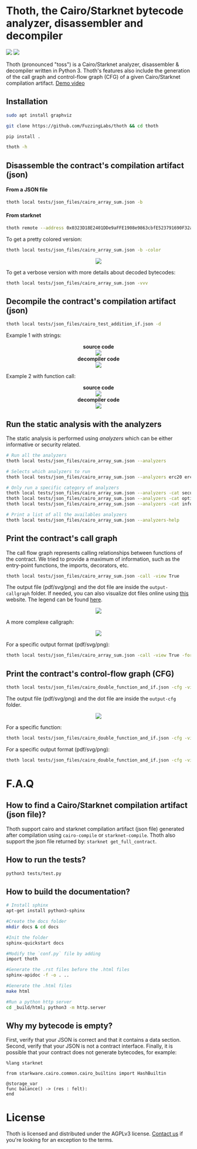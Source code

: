 # Thoth, the Cairo/Starknet bytecode analyzer, disassembler and decompiler
<img src="./tests/coverage.svg"/> <img src ="https://img.shields.io/badge/python-3.10-blue.svg"/>

Thoth (pronounced "toss") is a Cairo/Starknet analyzer, disassembler & decompiler written in Python 3. Thoth's features also include the generation of the call graph and control-flow graph (CFG) of a given Cairo/Starknet compilation artifact. [Demo video](https://www.youtube.com/watch?v=T0KvG8Zps6I)

## Installation

```sh
sudo apt install graphviz

git clone https://github.com/FuzzingLabs/thoth && cd thoth

pip install .

thoth -h
```

## Disassemble the contract's compilation artifact (json)

#### From a JSON file

```sh
thoth local tests/json_files/cairo_array_sum.json -b
```

#### From starknet 

```sh
thoth remote --address 0x0323D18E2401DDe9aFFE1908e9863cbfE523791690F32a2ff6aa66959841D31D --network mainnet -b
```

To get a pretty colored version:

```sh
thoth local tests/json_files/cairo_array_sum.json -b -color
```
<p align="center">
	<img src="/images/thoth_disas_color.png"/>
</p>

To get a verbose version with more details about decoded bytecodes:
```sh
thoth local tests/json_files/cairo_array_sum.json -vvv
```

## Decompile the contract's compilation artifact (json)


```sh
thoth local tests/json_files/cairo_test_addition_if.json -d
```
Example 1 with strings:
<p align="center">
	<b> source code </b></br>
	<img src="/images/thoth_decompile_sourcecode.png"/></br>
	<b> decompiler code </b></br>
	<img src="/images/thoth_decompile.png"/></br>
</p>
Example 2 with function call:
<p align="center">
	<b> source code </b></br>
	<img src="/images/thoth_decompile_sourcecode_2.png"/></br>
	<b> decompiler code </b></br>
	<img src="/images/thoth_decompile_2.png"/></br>
</p>

## Run the static analysis with the analyzers

The static analysis is performed using *analyzers* which can be either informative or security related.

```sh
# Run all the analyzers
thoth local tests/json_files/cairo_array_sum.json --analyzers

# Selects which analyzers to run
thoth local tests/json_files/cairo_array_sum.json --analyzers erc20 erc721

# Only run a specific category of analyzers
thoth local tests/json_files/cairo_array_sum.json --analyzers -cat security
thoth local tests/json_files/cairo_array_sum.json --analyzers -cat optimization
thoth local tests/json_files/cairo_array_sum.json --analyzers -cat informational

# Print a list of all the availables analyzers
thoth local tests/json_files/cairo_array_sum.json --analyzers-help
```

## Print the contract's call graph 

The call flow graph represents calling relationships between functions of the contract. We tried to provide a maximum of information, such as the entry-point functions, the imports, decorators, etc.

```sh
thoth local tests/json_files/cairo_array_sum.json -call -view True
```
The output file (pdf/svg/png) and the dot file are inside the `output-callgraph` folder.
If needed, you can also visualize dot files online using [this](https://dreampuf.github.io/GraphvizOnline/) website. The legend can be found [here](images/callgraph_legend.png).

<p align="center">
	<img src="/images/thoth_callgraph_simple.png"/>
</p>

A more complexe callgraph:
<p align="center">
	<img src="/images/starknet_get_full_contract_l2_dai_bridge.gv.png"/>
</p>


For a specific output format (pdf/svg/png):
```sh
thoth local tests/json_files/cairo_array_sum.json -call -view True -format png
```

## Print the contract's control-flow graph (CFG)

```sh
thoth local tests/json_files/cairo_double_function_and_if.json -cfg -view True
```
The output file (pdf/svg/png) and the dot file are inside the `output-cfg` folder.

<p align="center">
	<img src="/images/cairo_double_function_and_if_cfg.png"/>
</p>

For a specific function:
```sh
thoth local tests/json_files/cairo_double_function_and_if.json -cfg -view True -function "__main__.main"
```

For a specific output format (pdf/svg/png):
```sh
thoth local tests/json_files/cairo_double_function_and_if.json -cfg -view True -format png
```
# F.A.Q

## How to find a Cairo/Starknet compilation artifact (json file)?

Thoth support cairo and starknet compilation artifact (json file) generated after compilation using `cairo-compile` or `starknet-compile`. Thoth also support the json file returned by: `starknet get_full_contract`.

## How to run the tests?

``` sh
python3 tests/test.py
```

## How to build the documentation?

```sh
# Install sphinx
apt-get install python3-sphinx

#Create the docs folder
mkdir docs & cd docs

#Init the folder
sphinx-quickstart docs

#Modify the `conf.py` file by adding
import thoth

#Generate the .rst files before the .html files
sphinx-apidoc -f -o . ..

#Generate the .html files
make html

#Run a python http server
cd _build/html; python3 -m http.server
```

## Why my bytecode is empty?

First, verify that your JSON is correct and that it contains a data section.
Second, verify that your JSON is not a contract interface.
Finally, it is possible that your contract does not generate bytecodes, for example:

```cairo
%lang starknet

from starkware.cairo.common.cairo_builtins import HashBuiltin

@storage_var
func balance() -> (res : felt):
end
```

# License

Thoth is licensed and distributed under the AGPLv3 license. [Contact us](mailto:contact@fuzzinglabs.com) if you're looking for an exception to the terms.
